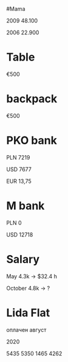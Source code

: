 
#Mama 

 2009 48.100

 2006 22.900

# Table

€500

# backpack

€500
 
# PKO bank
 
 PLN 7219
 
 USD 7677
 
 EUR 13,75
 
# M bank

PLN 0

USD 12718

# Salary 

May 4.3k -> $32.4 h

October 4.8k -> ?

# Lida Flat

оплачен август

2020

5435 5350 1465 4262


